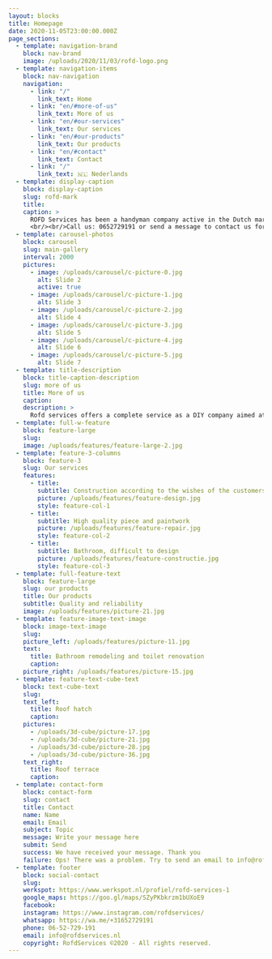 ```yaml
---
layout: blocks
title: Homepage
date: 2020-11-05T23:00:00.000Z
page_sections:
  - template: navigation-brand
    block: nav-brand
    image: /uploads/2020/11/03/rofd-logo.png
  - template: navigation-items
    block: nav-navigation
    navigation:
      - link: "/"
        link_text: Home
      - link: "en/#more-of-us"
        link_text: More of us
      - link: "en/#our-services"
        link_text: Our services
      - link: "en/#our-products"
        link_text: Our products
      - link: "en/#contact"
        link_text: Contact
      - link: "/"
        link_text: 🇳🇱 Nederlands
  - template: display-caption
    block: display-caption
    slug: rofd-mark
    title:
    caption: >
      ROFD Services has been a handyman company active in the Dutch market since 2010. With office in Amstelveen, we deliver custom work in the Amsterdam region. Renovation renovation and maintenance outside and inside. Our enthusiastic and professional team has a great eye for quality and details. Our prices are in line with the market, and we all make our quotations after a personal interview with the client.
      <br/><br/>Call us: 0652729191 or send a message to contact us for a free quote.
  - template: carousel-photos
    block: carousel
    slug: main-gallery
    interval: 2000
    pictures:
      - image: /uploads/carousel/c-picture-0.jpg
        alt: Slide 2
        active: true
      - image: /uploads/carousel/c-picture-1.jpg
        alt: Slide 3
      - image: /uploads/carousel/c-picture-2.jpg
        alt: Slide 4
      - image: /uploads/carousel/c-picture-3.jpg
        alt: Slide 5
      - image: /uploads/carousel/c-picture-4.jpg
        alt: Slide 6
      - image: /uploads/carousel/c-picture-5.jpg
        alt: Slide 7
  - template: title-description
    block: title-caption-description
    slug: more of us
    title: More of us
    caption:
    description: >
      Rofd services offers a complete service as a DIY company aimed at remodeling and improving residential and commercial structures according to the needs and requirements of clients. Our team is ready to make any improvements necessary for your environment.
  - template: full-w-feature
    block: feature-large
    slug:
    image: /uploads/features/feature-large-2.jpg
  - template: feature-3-columns
    block: feature-3
    slug: Our services
    features:
      - title:
        subtitle: Construction according to the wishes of the customers
        picture: /uploads/features/feature-design.jpg
        style: feature-col-1
      - title:
        subtitle: High quality piece and paintwork
        picture: /uploads/features/feature-repair.jpg
        style: feature-col-2
      - title:
        subtitle: Bathroom, difficult to design
        picture: /uploads/features/feature-constructie.jpg
        style: feature-col-3
  - template: full-feature-text
    block: feature-large
    slug: our products
    title: Our products
    subtitle: Quality and reliability
    image: /uploads/features/picture-21.jpg
  - template: feature-image-text-image
    block: image-text-image
    slug:
    picture_left: /uploads/features/picture-11.jpg
    text:
      title: Bathroom remodeling and toilet renovation
      caption:
    picture_right: /uploads/features/picture-15.jpg
  - template: feature-text-cube-text
    block: text-cube-text
    slug:
    text_left:
      title: Roof hatch
      caption:
    pictures:
      - /uploads/3d-cube/picture-17.jpg
      - /uploads/3d-cube/picture-21.jpg
      - /uploads/3d-cube/picture-28.jpg
      - /uploads/3d-cube/picture-36.jpg
    text_right:
      title: Roof terrace
      caption:
  - template: contact-form
    block: contact-form
    slug: contact
    title: Contact
    name: Name
    email: Email
    subject: Topic
    message: Write your message here
    submit: Send
    success: We have received your message. Thank you
    failure: Ops! There was a problem. Try to send an email to info@rofdservices.nl
  - template: footer
    block: social-contact
    slug:
    werkspot: https://www.werkspot.nl/profiel/rofd-services-1
    google_maps: https://goo.gl/maps/SZyPKbkrzm1bUXoE9
    facebook:
    instagram: https://www.instagram.com/rofdservices/
    whatsapp: https://wa.me/+31652729191
    phone: 06-52-729-191
    email: info@rofdservices.nl
    copyright: RofdServices ©2020 - All rights reserved.
---
```

